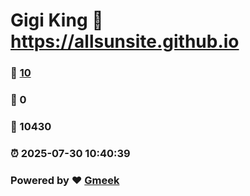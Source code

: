 # Gigi King :link: https://allsunsite.github.io 
### :page_facing_up: [10](https://allsunsite.github.io/tag.html) 
### :speech_balloon: 0 
### :hibiscus: 10430 
### :alarm_clock: 2025-07-30 10:40:39 
### Powered by :heart: [Gmeek](https://github.com/Meekdai/Gmeek)
